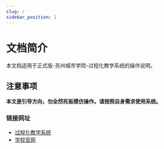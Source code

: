 ```yaml
---
slug: /
sidebar_position: 1
---
```


# 文档简介

本文档适用于正式版-苏州城市学院-过程化教学系统的操作说明。


## 注意事项

**本文是引导方向，勿全然死板模仿操作。请按照自身需求使用系统。**

### 链接网址

- [过程化教学系统](https://szcuprocessteaching.com/Login)
- [学校官网](https://www.szcu.edu.cn/)

